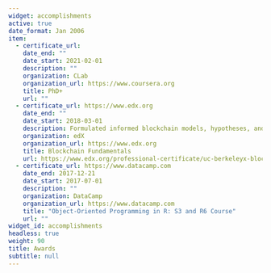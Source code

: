 ```yaml
---
widget: accomplishments
active: true
date_format: Jan 2006
item:
  - certificate_url: 
    date_end: ""
    date_start: 2021-02-01
    description: ""
    organization: CLab 
    organization_url: https://www.coursera.org
    title: PhD+
    url: ""
  - certificate_url: https://www.edx.org
    date_end: ""
    date_start: 2018-03-01
    description: Formulated informed blockchain models, hypotheses, and use cases.
    organization: edX
    organization_url: https://www.edx.org
    title: Blockchain Fundamentals
    url: https://www.edx.org/professional-certificate/uc-berkeleyx-blockchain-fundamentals
  - certificate_url: https://www.datacamp.com
    date_end: 2017-12-21
    date_start: 2017-07-01
    description: ""
    organization: DataCamp
    organization_url: https://www.datacamp.com
    title: "Object-Oriented Programming in R: S3 and R6 Course"
    url: ""
widget_id: accomplishments
headless: true
weight: 90
title: Awards
subtitle: null
---
```

